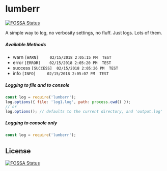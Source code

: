 # lumberr
[![FOSSA Status](https://app.fossa.io/api/projects/git%2Bgithub.com%2Fjaydenrasmussen%2Flumberr.svg?type=shield)](https://app.fossa.io/projects/git%2Bgithub.com%2Fjaydenrasmussen%2Flumberr?ref=badge_shield)


A simple way to log, no verbosity settings, no fluff. Just logs. Lots of them.

##### Available Methods

- warn          `[WARN]     02/15/2018 2:05:15 PM  TEST`
- error          `[ERROR]    02/15/2018 2:05:20 PM  TEST`
- success      `[SUCCESS]  02/15/2018 2:05:26 PM  TEST`
- info             `[INFO]     02/15/2018 2:05:07 PM  TEST`

##### Logging to file and to console

```javascript
const log = require('lumberr');
log.options({ file: 'log1.log', path: process.cwd() });
// or
log.options(); // defaults to the current directory, and 'output.log'
```

##### Logging to console only

```javascript
const log = require('lumberr');
```



## License
[![FOSSA Status](https://app.fossa.io/api/projects/git%2Bgithub.com%2Fjaydenrasmussen%2Flumberr.svg?type=large)](https://app.fossa.io/projects/git%2Bgithub.com%2Fjaydenrasmussen%2Flumberr?ref=badge_large)